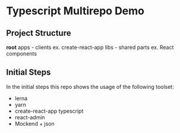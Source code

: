 # Typescript Multirepo Demo

## Project Structure

**root**
  apps - clients ex. create-react-app
  libs - shared parts ex. React components

## Initial Steps

In the initial steps this repo shows the usage of the following toolset:

- lerna
- yarn
- create-react-app typescript
- react-admin
- Mockend + json

